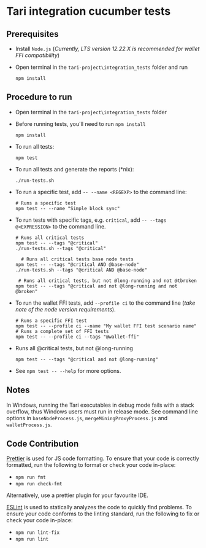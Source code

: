 # Tari integration cucumber tests

## Prerequisites

- Install `Node.js` (_Currently, LTS version 12.22.X is recommended for wallet FFI compatibility_)

- Open terminal in the `tari-project\integration_tests` folder and run
  ```
  npm install
  ```

## Procedure to run

- Open terminal in the `tari-project\integration_tests` folder

- Before running tests, you'll need to run `npm install`

  ```
  npm install
  ```

- To run all tests:

  ```
  npm test
  ```

- To run all tests and generate the reports (\*nix):

  ```
  ./run-tests.sh
  ```

- To run a specific test, add `-- --name <REGEXP>` to the command line:

  ```shell
  # Runs a specific test
  npm test -- --name "Simple block sync"
  ```

- To run tests with specific tags, e.g. `critical`, add `-- --tags @<EXPRESSION>` to the command line.

  ```shell
  # Runs all critical tests
  npm test -- --tags "@critical"
  ./run-tests.sh --tags "@critical"

    # Runs all critical tests base node tests
  npm test -- --tags "@critical AND @base-node"
  ./run-tests.sh --tags "@critical AND @base-node"

   # Runs all critical tests, but not @long-running and not @tbroken
  npm test -- --tags "@critical and not @long-running and not @broken"
  ```

- To run the wallet FFI tests, add `--profile ci` to the command line (_take note of the node version requirements_).

  ```shell
  # Runs a specific FFI test
  npm test -- --profile ci --name "My wallet FFI test scenario name"
  # Runs a complete set of FFI tests
  npm test -- --profile ci --tags "@wallet-ffi"
  ```

- Runs all @critical tests, but not @long-running

  ```
  npm test -- --tags "@critical and not @long-running"
  ```

- See `npm test -- --help` for more options.

## Notes

In Windows, running the Tari executables in debug mode fails with a stack overflow, thus Windows users must
run in release mode. See command line options in `baseNodeProcess.js`, `mergeMiningProxyProcess.js`
and `walletProcess.js`.

## Code Contribution

[Prettier](https://prettier.io/) is used for JS code formatting. To ensure that your code is correctly
formatted, run the following to format or check your code in-place:

- `npm run fmt`
- `npm run check-fmt`

Alternatively, use a prettier plugin for your favourite IDE.

[ESLint](https://eslint.org) is used to statically analyzes the code to quickly find problems. To ensure your code
conforms to the linting standard, run the following to fix or check your code in-place:

- `npm run lint-fix`
- `npm run lint`
